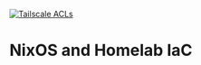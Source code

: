 [![Tailscale ACLs](https://github.com/adtya/configuration.nix/actions/workflows/tailscale.yml/badge.svg)](https://github.com/adtya/configuration.nix/actions/workflows/tailscale.yml)

# NixOS and Homelab IaC

